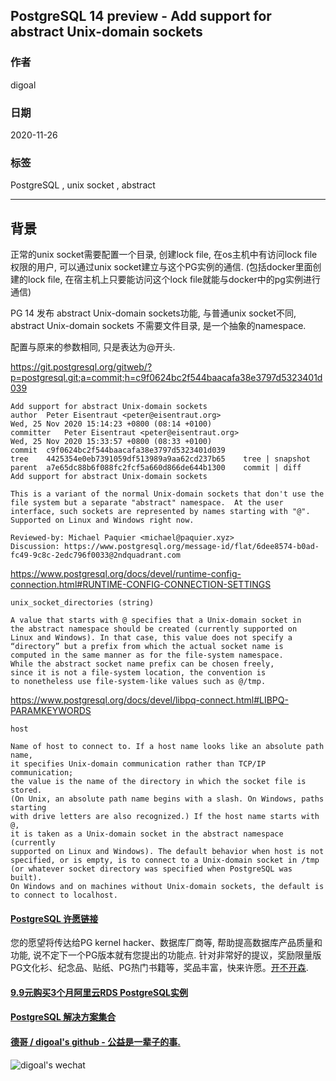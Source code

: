 ## PostgreSQL 14 preview - Add support for abstract Unix-domain sockets  
  
### 作者  
digoal  
  
### 日期  
2020-11-26  
  
### 标签  
PostgreSQL , unix socket , abstract   
  
----  
  
## 背景  
正常的unix socket需要配置一个目录, 创建lock file, 在os主机中有访问lock file权限的用户, 可以通过unix socket建立与这个PG实例的通信. (包括docker里面创建的lock file, 在宿主机上只要能访问这个lock file就能与docker中的pg实例进行通信)  
  
PG 14 发布 abstract Unix-domain sockets功能, 与普通unix socket不同, abstract Unix-domain sockets 不需要文件目录, 是一个抽象的namespace.   
  
配置与原来的参数相同, 只是表达为@开头.   
  
https://git.postgresql.org/gitweb/?p=postgresql.git;a=commit;h=c9f0624bc2f544baacafa38e3797d5323401d039  
  
```  
Add support for abstract Unix-domain sockets  
author	Peter Eisentraut <peter@eisentraut.org>	  
Wed, 25 Nov 2020 15:14:23 +0800 (08:14 +0100)  
committer	Peter Eisentraut <peter@eisentraut.org>	  
Wed, 25 Nov 2020 15:33:57 +0800 (08:33 +0100)  
commit	c9f0624bc2f544baacafa38e3797d5323401d039  
tree	4425354e0eb7391059df513989a9aa62cd237b65	tree | snapshot  
parent	a7e65dc88b6f088fc2fcf5a660d866de644b1300	commit | diff  
Add support for abstract Unix-domain sockets  
  
This is a variant of the normal Unix-domain sockets that don't use the  
file system but a separate "abstract" namespace.  At the user  
interface, such sockets are represented by names starting with "@".  
Supported on Linux and Windows right now.  
  
Reviewed-by: Michael Paquier <michael@paquier.xyz>  
Discussion: https://www.postgresql.org/message-id/flat/6dee8574-b0ad-fc49-9c8c-2edc796f0033@2ndquadrant.com  
```  
  
https://www.postgresql.org/docs/devel/runtime-config-connection.html#RUNTIME-CONFIG-CONNECTION-SETTINGS  
  
```  
unix_socket_directories (string)  
  
A value that starts with @ specifies that a Unix-domain socket in   
the abstract namespace should be created (currently supported on   
Linux and Windows). In that case, this value does not specify a   
“directory” but a prefix from which the actual socket name is   
computed in the same manner as for the file-system namespace.   
While the abstract socket name prefix can be chosen freely,   
since it is not a file-system location, the convention is   
to nonetheless use file-system-like values such as @/tmp.  
```  
  
https://www.postgresql.org/docs/devel/libpq-connect.html#LIBPQ-PARAMKEYWORDS  
  
```  
host  
  
Name of host to connect to. If a host name looks like an absolute path name,   
it specifies Unix-domain communication rather than TCP/IP communication;   
the value is the name of the directory in which the socket file is stored.   
(On Unix, an absolute path name begins with a slash. On Windows, paths starting   
with drive letters are also recognized.) If the host name starts with @,   
it is taken as a Unix-domain socket in the abstract namespace (currently   
supported on Linux and Windows). The default behavior when host is not   
specified, or is empty, is to connect to a Unix-domain socket in /tmp   
(or whatever socket directory was specified when PostgreSQL was built).   
On Windows and on machines without Unix-domain sockets, the default is   
to connect to localhost.  
```  
  
  
#### [PostgreSQL 许愿链接](https://github.com/digoal/blog/issues/76 "269ac3d1c492e938c0191101c7238216")
您的愿望将传达给PG kernel hacker、数据库厂商等, 帮助提高数据库产品质量和功能, 说不定下一个PG版本就有您提出的功能点. 针对非常好的提议，奖励限量版PG文化衫、纪念品、贴纸、PG热门书籍等，奖品丰富，快来许愿。[开不开森](https://github.com/digoal/blog/issues/76 "269ac3d1c492e938c0191101c7238216").  
  
  
#### [9.9元购买3个月阿里云RDS PostgreSQL实例](https://www.aliyun.com/database/postgresqlactivity "57258f76c37864c6e6d23383d05714ea")
  
  
#### [PostgreSQL 解决方案集合](https://yq.aliyun.com/topic/118 "40cff096e9ed7122c512b35d8561d9c8")
  
  
#### [德哥 / digoal's github - 公益是一辈子的事.](https://github.com/digoal/blog/blob/master/README.md "22709685feb7cab07d30f30387f0a9ae")
  
  
![digoal's wechat](../pic/digoal_weixin.jpg "f7ad92eeba24523fd47a6e1a0e691b59")
  
